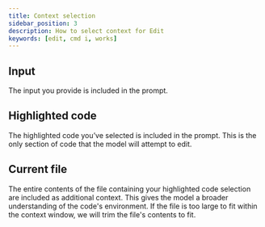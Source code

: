 ```yaml
---
title: Context selection
sidebar_position: 3
description: How to select context for Edit
keywords: [edit, cmd i, works]
---
```


## Input

The input you provide is included in the prompt.

## Highlighted code

The highlighted code you’ve selected is included in the prompt. This is the only section of code that the model will attempt to edit.

## Current file

The entire contents of the file containing your highlighted code selection are included as additional context. This gives the model a broader understanding of the code's environment. If the file is too large to fit within the context window, we will trim the file's contents to fit.
